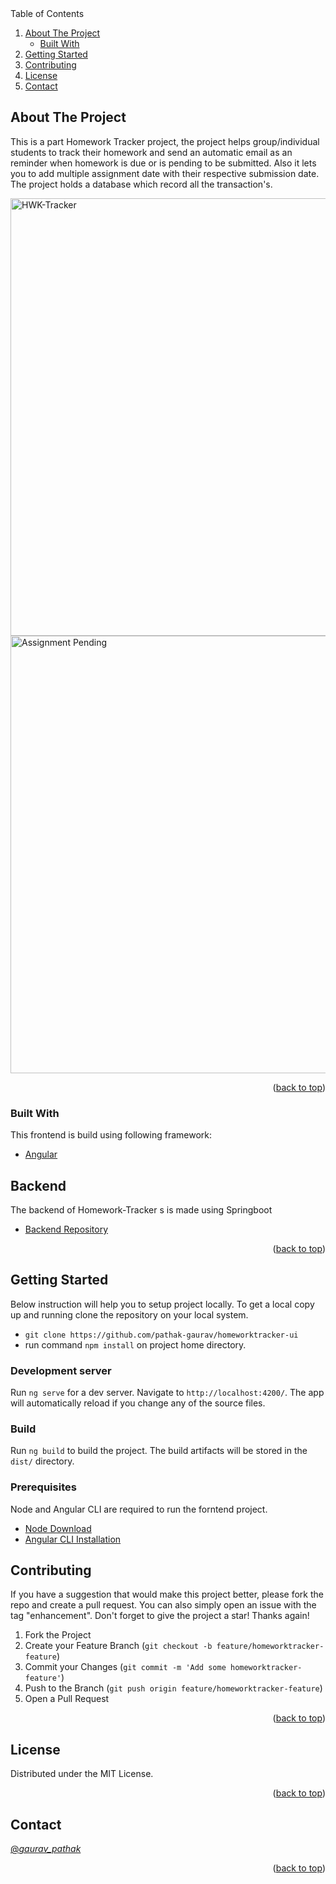 <div id="top"></div>

<!-- TABLE OF CONTENTS -->

  <summary>Table of Contents</summary>
  <ol>
    <li>
      <a href="#about-the-project">About The Project</a>
      <ul>
        <li><a href="#built-with">Built With</a></li>
      </ul>
    </li>
    <li>
      <a href="#getting-started">Getting Started</a>
    </li>
    <li><a href="#contributing">Contributing</a></li>
    <li><a href="#license">License</a></li>
    <li><a href="#contact">Contact</a></li>
  </ol>


<!-- ABOUT THE PROJECT -->
## About The Project

This is a part Homework Tracker project, the project helps group/individual students to track their homework and send an automatic email as an reminder when homework is due or is pending to be submitted. Also it lets you to add multiple assignment date with their respective submission date. The project holds a database which record all the transaction's. 


<img width="700" alt="HWK-Tracker" src="https://user-images.githubusercontent.com/31382963/163628451-64f17e62-8ac2-471c-b3a9-345035a7e8de.png">
<img width="700" alt="Assignment Pending" src="https://user-images.githubusercontent.com/31382963/163628452-e1944fd3-b727-4884-997b-2332321adafb.png">


<p align="right">(<a href="#top">back to top</a>)</p>

### Built With

This frontend is build using following framework:
* [Angular](https://angular.io/)

## Backend
The backend of Homework-Tracker s is made using Springboot
* [Backend Repository](https://github.com/pathak-gaurav/homework-tracker)

<p align="right">(<a href="#top">back to top</a>)</p>

<!-- GETTING STARTED -->
## Getting Started

Below instruction will help you to setup project locally.
To get a local copy up and running clone the repository on your local system.

* ``` git clone https://github.com/pathak-gaurav/homeworktracker-ui ``` 
* run command ```npm install``` on project home directory.

### Development server

Run `ng serve` for a dev server. Navigate to `http://localhost:4200/`. The app will automatically reload if you change any of the source files.

### Build

Run `ng build` to build the project. The build artifacts will be stored in the `dist/` directory.

### Prerequisites

Node and Angular CLI are required to run the forntend project. 
* [Node Download](https://nodejs.org/en/download/)
* [Angular CLI Installation](https://angular.io/cli)


<!-- CONTRIBUTING -->
## Contributing

If you have a suggestion that would make this project better, please fork the repo and create a pull request. You can also simply open an issue with the tag "enhancement".
Don't forget to give the project a star! Thanks again!

1. Fork the Project
2. Create your Feature Branch (`git checkout -b feature/homeworktracker-feature`)
3. Commit your Changes (`git commit -m 'Add some homeworktracker-feature'`)
4. Push to the Branch (`git push origin feature/homeworktracker-feature`)
5. Open a Pull Request

<p align="right">(<a href="#top">back to top</a>)</p>

<!-- LICENSE -->
## License

Distributed under the MIT License.

<p align="right">(<a href="#top">back to top</a>)</p>



<!-- CONTACT -->
## Contact

[@_gaurav_pathak_](https://twitter.com/_gaurav_pathak_) 


<p align="right">(<a href="#top">back to top</a>)</p>


